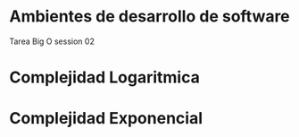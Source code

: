 # Ambientes de desarrollo de software
Tarea Big O session 02 
# Complejidad Logaritmica

# Complejidad Exponencial

